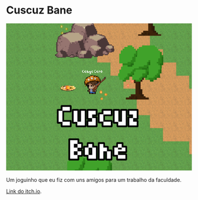 # Cuscuz Bane

![Imagem Preview](CuscuzBane.png)

Um joguinho que eu fiz com uns amigos para um trabalho da faculdade.

[Link do itch.io](https://gammag5.itch.io/cuscuz-bane).
